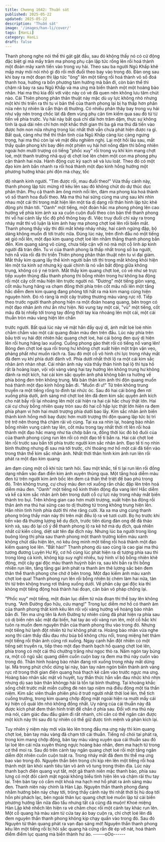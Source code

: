 ```yaml
---
title: Chương 1642: Thuấn sát
published: 2025-05-22
updated: 2025-05-22
description: 'Thuấn sát'
image: '/images/han-li/cover/'
tags: [HanLi]
category: HanLi
draft: false
---
```


Thanh phong nghe nói thế thì gật gật đầu, sau đó không thấy nó
có cử động đặc biệt gì mà mấy trăm ma phong phụ cận lập tức
rống lên rồi hoá thành một đoàn mây xanh tiến vào trong vụ hải.
Theo sau ba người Ngũ Khấp khẽ mấp máy môi nói nhỏ gì đó rồi
mới đuổi theo bay vào trong đó.
Đàn ong sau khi bay ra một đoạn thì lập tức "ông" lên một tiếng
rồi hoá thành vô số đoá thanh hoa, hướng ra bốn phương tám
hướng mà bắn đi, còn bản thể thì chậm rã bay ra sau Ngũ Khấp
và ma ưng mà biến thành một một hoàng bào nhân. Hai ma thú
kia đối với việc này có vẻ đã quen nên không lưu tâm chút nào.
Cái Thiên phong phân thân thuật này mặc dù uy lực không nhỏ
nhưng một khi thi triển ra thì tu vi bản thể của thanh phong lại bị
hạ thấp hơn phân nửa nên tự nhiên là cẩn thận dị thường.
Có nhiều phân thây bay trong vụ hải như vậy nên trong chốc lát
đã đem vùng phụ cân tìm kiếm qua sau đó từ từ tiến về phía
trước. Vụ hải này bất quá chỉ dài hơn trăm dặm, thực sự không
tính là quá dài nên chỉ hơn một khắc thời gian thì ba gã ma thú đã
tiến vào được hơn non nửa nhưng trong lúc nhất thời vẫn chưa
phát hiện được ra gì.
Bất quá, càng như thế thì thần tình của Ngũ Khấp càng lúc càng
ngưng trọng, hai ma thú còn lại vẻ mặt đều nghiêm nghị. Lại một
hồi lâu sau, mắt thấy quần phong khi bay đến một phiến vụ hải
hơi nồng đậm thì bỗng nhiên ngoài hơn mười trượng có tiếng
"phốc xuy" rồi trong vụ khí kim mang chợt loé, một thanh trường
nhâ quỷ dị chợt loé lên chém một con ma phong phụ cận thành
hai nửa. Hành động cực kỳ sạch sẽ và lưu loát.
Theo đó có một đạo kim ảnh bắn nhanh ra rồi hoá thành một đạo
kinh hồng hướng một phương hướng khác phi độn mà chạy, tốc

độ nhanh kinh người.
"Tìm được rồi, mau đuổi theo!"
Vừa thấy cảnh này, thanh phong lập tức mừng rỡ kêu lên sau đó
không chút do dự thúc dục phân thân. Phụ cậ thanh âm ông minh
nổi lên, đám ma phong kia hoá thành vô số thanh hoa đuổi theo.
Mà ma thú hai sừng cùng ma ưng sau khi nhìn nhau một cái thì
trong mắt hiện lên một tia dị dạng rồi thân hình lập tức khẽ động
phi thân tới.
"Oanh" một tiếng, một đoàn hắc ma phong phóng lên cao hướng
về phía kim ảnh xa xa cuồn cuộn đuổi theo còn bản thể thanh
phong thì vỗ hai cánh lấy tốc độ phổ thông bay đi. Việc truy đuổi
chỉ xảy ra trong nháy mắt thì vô luận là kim ảnh hay ma phong
chợt loé lên rồi biến mất. Thanh phong thấy vậy thì đôi mắt khép
nháy nháy, hai cánh ngừng đập, bộ dáng không muốn đi tới trước
nữa. Đúng lúc này, trên đỉnh đầu nó một tiếng xé gió nổi lên, một
đạo kim quang chợt loé lên nhằm thẳng thanh phong bắn đến.
Kim quang sáng vô cùng, chưa tiếp cận với nó mà một cỗ linh áp
kinh người đã tràn đến.
Tu vi của thanh phong là thấp nhất trong số ba người, hơn nẵ vừa
rồi đã thi triển Thiên phong phân thân thuật nên tu vi đại giảm.
Mắt thấy kim quang lấy thế kinh người bắn tới thì trong mắt không
khỏi hiện lên một tia kinh sợ nhưng kỳ quái chính là nó vẫn bất
động giữa không trung, không có ý né tránh.
Mắt thấy kim quang chợt loé, có vẻ như sẽ trực tiếp xuyên thủng
đầu thanh phong thì bỗng nhiên trong hư không ba động rồi một
cây cốt mâu hiện lên trước người nó.
"Đương" một tiếng giòn vang, cốt mâu hung hăng va chạm đồng
thời phía trên cốt mâu nổi lên một tầng hắc diễm đem kim quang
đang phóng tới hất ra mà kim mang cũng hiện nguyên hình. Đó rõ
ràng là một cây trường thương màu vàng rực rỡ. Tiếp theo trước
người thanh phong hiện ra một đoàn hoang quang, bên trogn có
một đạo nhân ảnh như ẩn như hiện. Nó vung tay một cái, "vù"
một tiếng, cốt mâu đã bị nhiếp tới trong tay đồng thời tay kia
nhoáng lên một cái, một cái thuẫn tròn màu vàng hiện lên chắn

trước người. Bất quá lúc này vẻ mặt hắn đầy quỷ dị, ánh mắt loè
loè nhìn chằm chằm vào một cái quang đoàn màu đen trên đầu.
Lúc này phía trên bầu trời vụ hải đột nhiên hắc quang chợt loé,
hai cái bóng đen quỷ dị hiện lên rồi hung hăng lao xuống. Cuồng
phong gào thét rồi có tiếng nổ vang lên! Bóng đen chợt loé qua rồi
trong hư không chợt xuất hiện một trận vặn vẹo, phảng phất như
muốn rách ra. Sau đó một cỗ vô hình chi lực trong nháy mắt đã
đem vụ khí phía dưới đánh vỡ. Phía dưới nhất thời lộ ra một cái
kim sắc nhân ảnh nhàn nhạt. Cái nhân ảnh này vừa thấy thân
hình bại lộ thì tựa hồ rất là hoảng loạn, vội vội vàng vàng hai tay
hướng lên không trung hư không đánh ra một kích, hai cái kim
sắc quyền ảnh phá không bắn ra hướng về phía bóng đen trên
không trung. Mà bản thân kim ảnh thì độn quang muốn hoá thành
một đạo kinh hồng bắn đi.
"Muốn đi ư!"
Từ trên không trung truyền ra một tiếng rống to đinh tai nhức óc.
Sau đó hai cái bóng đen rơi xuống phía dưới, ánh sáng mờ chợt
loé lên đã đem kim sắc quyền ảnh kích cho nát bấy rồi lại nhoáng
lên một cái hiện ra hai cái hắc chuỳ thật lớn.
Hai cái cự chuỳ bỗng nhiên quay tròn sau đó hai cỗ hấp lực thật
lớn hiện ra đem phía phạm vi hơn hai mươi trượng phía dưới bao
lấy. Kim sắc nhân ảnh biến thành kinh hồng mới bay được hơn
mười trượng thì độn quang lập tức bị trì trệ trở nên thong thả
chậm rãi vô cùng.
Tại xa xa nhìn lại, hoàng bào nhân bỗng nhiên vung cánh tay lên,
cốt mâu trong tay nhất thời rít lên rồi hoá thành một đạo hắc
mang như tia chớp bắn ra, đồng thời lúc đó bộ đuôi của của
thanh phong cũng run lên rồi có một đạo tế ti bắn ra.
Hai cái chợt loé lên rồi trước sau bắn tới phía trước người kim
sắc nhân ảnh. Đạo tế ti nọ nhìn bình thường nhưng đi sau mà tới
trước, chỉ thoáng mơ hồ một cái đã tiến vào trong thân thể kim
sắc nhân ảnh.
Nhất thời thân hình kim ảnh run lên rồi phát ra một đạo kim quang

ảm đạm cùng một cỗ khí tức tanh hôi. Sau một khắc, tế ti lại run
lên rồi đồng dạng nhắm vào đan điền kim ảnh xuyên thủng qua.
Một tầng hoả diễm màu đen từ trên người kim ảnh bốc lên đem
cả thân thể triệt để bao phủ trong đó.
Trên không trung, cự chuỳ màu đen rơi xuống rắn chắc đập lên
trên hoả diễm màu đen.
"Oanh" một tiếng nổ kinh thiên động địa vang lên! Hắc diễm và kể
cả kim sắc nhân ảnh bên trong dưới cỗ cự lực này trong nháy mắt
biến thành tro bụi. Trên không gian cao hơn mười trượng, xuất
hiện ba động rồi thân ảnh ma thú hai sừng cao to dị thường từ
trong không trung hiện lên.
Hắn nhìn tình hình phía dưới thì nhe răng cười. Xa xa ma ưng
cùng thanh phong trông thấy màn này thì trên mặt đều lộ ra vẻ
tươi cười. Bọ họ trước khi tiến vào đã thương lượng kế dụ địch,
trước tiên dùng đàn ong để đả thảo kinh xà, sau đó lại cố ý để
thanh phong lộ ra kẽ hở mà dụ địch, quả nhiên nhất cử kiến công,
diệt sát tên đại địch này.
Nhưng lúc ba người trong lòng buông lỏng thì phía sau thanh
phong một thanh trường kiếm màu xanh không chút dấu hiện lên,
nó kêu ông minh một tiếng rồi hoá thành một đạo kiếm quang loé
lên.
"Bất hảo!"
Thanh phong dù sao cũng là cao giai ma thú tương đương Luyện
Hư Kỳ, cơ hồ cùng lúc phát hiện ra dị tượng phía sau thì trong
lòng cả kinh, không kịp suy nghĩ nhiều, tuỳ hình vĩ bộ bỗng nhiên
khẽ động, một cây gai độc màu thanh huỳnh bắn ra, sau khi bắn
ra thì bỗng nhiên run lên, tầng tầng gai ảnh phát ra thanh âm thê
lương sắc bén đem thân thể thanh phong che chở ở bên trong.
Một đạo kiếm ảnh màu xanh chợt loé qua!
Thanh phong run lên rồi bỗng nhiên bị chém làm hai nửa, tàn thi
từ trên không trung rơi thẳng xuống dưới. Về phân cây gai độc kia
thì không một tiếng động hoá thành hai đoạn, căn bản vô pháp
chống lại.

"Phốc xuy" một tiếng, một đoàn lục diễm từ nửa đoạn thi thể bay
lên không trung.
"Anh Đường đạo hữu, cứu mạng!"
Trong lục diễm mơ hồ có thanh âm của thanh phong thất kinh kêu
lên rồi vội vàng hướng về hoàng bào nhân bắn đi. Tên ma ưng
tên là Anh Đường tự nhiên cũng đã phát hiện ra phía sau có dị
biến nên sắc mặt đại biến, hai tay áo vội vàng run lên, một cỗ hắc
khí tuôn ra muốn đem nguyên thần của thanh phong thu vào trong
đó. Nhưng một tiếng hừ lạnh đột nhiên từ hư không phát ra.
Hoàng bào nhân vừa nghe xong thì cảm thấy đầu đau như búa bổ
không chịu nổi, trong miệng hét thảm một tiếng rồi thân ảnh cũng
rơi xuống.
Ngay cạnh hắn đột nhiên có một tiếng sét truyền ra, tiếp theo một
đạo thanh bạch hồ quang chợt loé lên, phía trong có một cái thủ
chưởng trắng như ngọc thò ra. Năm ngón tay búng ra, một cỗ ngũ
sắc quang diễm cuồn cuộn bay ra đem ma thú này cuốn vào trong
đó.
Thân hình hoàng bào nhân đang rơi xuống trong nháy mắt dừng
lại. Mà trong phút chốc dừng lại này, bàn tay năm ngón biến thành
ánh vàng rực rỡ trong thời gian điện quang hoả thạch kẽ cắm vào
trước ngực ma ưng.
Hoàng bào nhân sắc mặt vô huyết, tuy thần thức hắn vẫn đau
nhức khó nhịn nhưng dù sao bản thân khôngp hải là tồn tại bình
thường. Tại khoảng khắc sống chết trước mắt miễn cưỡng đè
nén tạp niệm mà điều động một tia thần niệm. Kim sắc viên thuẫn
phiên phù ở trướ người nhất thời loé lên, thể tích cuồng trướng,
trong kim quang chớp động mặt ngoài hiện ra mười mấy cái ký
hiện cổ quái lớn nhỏ không đồng nhất.
Uy năng của cái thuẫn này đã được kích phát đem thân hình triệt
để chắn ở phía sau. Đối với ma thú này mà nói, cảm giác đau đầu
giảm đi rất nhanh, chỉ cần có thể ngăn cản được một kích này thì
sau đó tự nhiên có thể giữ được tính mệnh và phản kích lại.

Tuy nhiên ý niệm này mới vừa léo lên trong đầu ma ưng này thì
kim quang chợt loé, bàn tay màu vàng đã chạm tới cái thuẫn.
Tiếng nổ chói tai phát ra, trong kim mang chớp động, bàn tay màu
vàng xuyên qua cái thuẫn sau đó lại loé lên cái nữa xuyên thủng
ngực hoàng bào nhân, đem ma hạch từ trong cơ thể moi ra.
Sau đó trên cánh tay ngân quang chợt loé rồi một tầng ngân diễm
đột nhiên cuồn cuộn toát ra. Trong nháy mắt đã đem thi thể ma
ưng bao vào trong đó. Nguyên thần bên trong chỉ kịp rên lên một
tiếng rồi hoá thành một làn khói xanh tiêu tán vô ảnh vô tung trong
thiên địa. Lúc này thanh bạch điện quang vụt tắt, một gã thanh
niên mặc thanh bào, phía sau lưng có một đôi cánh mặt ngoài
không biểu tình hiện lên và chậm rãi thu tay lại. Trên bàn tay có
cầm một khoả ma hạch mơ hồ phát ra ánh sáng màu đen.
Thanh niên này chính là Hàn Lập. Nguyên thần thanh phong đang
nhằm hướng bên này chạy tới, trông thấy cảnh này thì nhất thời
bị hù doạ tới hồn phi phách lạc, bên ngoài thân lục quang chợt loé
muốn lập tứ cải biến phương hướng lần nữa đào tẩu nhưng tất cả
cũng đã muộn!
Khoé miệng Hàn Lập khẽ nhếch lên hiện ra vẻ châm chọc rồi một
cánh tay khác run lên. Một cỗ quang hà màu xám từ cửa tay áo
bay cuộn ra, chỉ chợt loé lên đã đem nguyên thần thanh phong
không kịp chạy quấn vào trong đó. Sau đó Nguyên từ thân quang
phát ra vạn đạo sáng mờ! Nguyên thần thanh phong kêu lên một
tiếng rồi bị hôi sắc quang hà cứng rắn đè ép vỡ nát, hoá thành
điểm điểm lục quang mà biến thành hư ảo.
------oOo------
